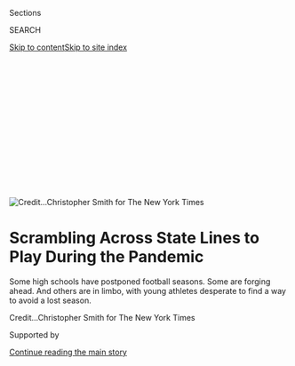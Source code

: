 <div id="app">

<div>

<div>

<div>

<div class="NYTAppHideMasthead css-ikk3s8 e1suatyy0">

<div class="section css-133zg39 e1suatyy2">

<div class="css-eph4ug er09x8g0">

<div class="css-6n7j50">

</div>

<span class="css-1dv1kvn">Sections</span>

<div class="css-10488qs">

<span class="css-1dv1kvn">SEARCH</span>

</div>

[Skip to content](#site-content)[Skip to site
index](#site-index)

</div>

<div class="css-10698na e1huz5gh0">

</div>

</div>

</div>

</div>

<div data-aria-hidden="false">

<div id="site-content" data-role="main">

<div>

<div class="css-1aor85t" style="opacity:0.000000001;z-index:-1;visibility:hidden">

<div class="css-1hqnpie">

<div class="css-epjblv">

<span class="css-17xtcya">[College
Football](/section/sports/ncaafootball)</span><span class="css-x15j1o">|</span><span class="css-fwqvlz">Scrambling
Across State Lines to Play During the
Pandemic</span>

</div>

<div class="css-k008qs">

<div class="css-1iwv8en">

<span class="css-18z7m18"></span>

<div>

</div>

</div>

<span class="css-1n6z4y">https://nyti.ms/3jKemlr</span>

<div class="css-1705lsu">

<div class="css-4xjgmj">

<div class="css-4skfbu" data-role="toolbar" data-aria-label="Social Media Share buttons, Save button, and Comments Panel with current comment count" data-testid="share-tools">

  - 
  - 
  - 
  - 
    
    <div class="css-6n7j50">
    
    </div>

  - 
  - 

</div>

</div>

</div>

</div>

</div>

</div>

<div class="css-11qgg8s">

</div>

<div id="fullBleedHeaderContent">

<div class="css-9fsmc8">

![<span class="css-cnj6d5 e1z0qqy90" itemprop="copyrightHolder"><span class="css-1ly73wi e1tej78p0">Credit...</span><span><span>Christopher
Smith for The New York
Times</span></span></span>](https://static01.graylady3jvrrxbe.onion/images/2020/09/04/sports/04virus-hsfootball-12/merlin_176293866_159fe97d-2fdd-4d4d-a485-4730c8299585-articleLarge.jpg?quality=75&auto=webp&disable=upscale)

</div>

<div class="css-1aqq9tq">

<div class="css-1vkm6nb ehdk2mb0">

# Scrambling Across State Lines to Play During the Pandemic

</div>

Some high schools have postponed football seasons. Some are forging
ahead. And others are in limbo, with young athletes desperate to find a
way to avoid a lost
season.

</div>

<div class="css-nwzfg5 e1gnum310">

<span class="css-1f9pvn2 ncaafootball"></span><span class="css-cnj6d5 e1z0qqy90" itemprop="copyrightHolder"><span class="css-1ly73wi e1tej78p0">Credit...</span><span><span>Christopher
Smith for The New York Times</span></span></span>

</div>

<div id="sponsor-wrapper" class="css-1hyfx7x">

<div id="sponsor-slug" class="css-19vbshk">

Supported by

</div>

[Continue reading the main
story](#after-sponsor)

<div id="sponsor" class="ad sponsor-wrapper" style="text-align:center;height:100%;display:block">

</div>

<div id="after-sponsor">

</div>

</div>

<div class="css-1wx1auc e1gnum311">

<div class="css-18e8msd">

<div class="css-vp77d3 epjyd6m0">

<div class="css-hus3qt ey68jwv0" data-aria-hidden="true">

[![David
Waldstein](https://static01.graylady3jvrrxbe.onion/images/2018/02/20/multimedia/author-david-waldstein/author-david-waldstein-thumbLarge.jpg
"David Waldstein")](https://www.nytimes3xbfgragh.onion/by/david-waldstein)

</div>

<div class="css-1baulvz">

By [<span class="css-1baulvz last-byline" itemprop="name">David
Waldstein</span>](https://www.nytimes3xbfgragh.onion/by/david-waldstein)

</div>

</div>

  - Sept. 3,
    2020

  - 
    
    <div class="css-4xjgmj">
    
    <div class="css-d8bdto" data-role="toolbar" data-aria-label="Social Media Share buttons, Save button, and Comments Panel with current comment count" data-testid="share-tools">
    
      - 
      - 
      - 
      - 
        
        <div class="css-6n7j50">
        
        </div>
    
      - 
      - 
    
    </div>
    
    </div>

</div>

</div>

</div>

<div class="section meteredContent css-1r7ky0e" name="articleBody" itemprop="articleBody">

<div class="css-1fanzo5 StoryBodyCompanionColumn">

<div class="css-53u6y8">

Mario Sanchez thought his only option was to leave.

Covid-19 had claimed the life of his grandfather. It led his father, who
tested positive for the coronavirus last month, to isolate for 14 days
in the basement of the family home in Olathe, Kan. And it ended
Sanchez’s dream of winning a state championship with his lifelong
friends at Olathe North High School, after its football program was
suspended amid high rates of coronavirus infections in the area.

So on Sunday, just two days after attending his grandfather’s funeral,
Sanchez and his mother, Noemi Jurado, packed up their Honda Crosstour
and drove from their home in a suburb of Kansas City, Mo., to Norman,
Okla.

A slot receiver and defensive back, Sanchez plans to play his senior
year at Norman High School, about 350 miles from where he grew up. He is
among a handful of players from Olathe North to cross state lines to
enroll at a different high school, an interstate football migration
fueled by young athletes attempting to outrun the coronavirus and
preserve their athletic dreams.

“It really wasn’t a hard process,” Sanchez said in a telephone interview
before leaving home. “I want to play football in college. I’m looking
around, and we are in the red zone in Kansas. I don’t want to risk my
future by staying here without playing.”

</div>

</div>

<div class="css-1fanzo5 StoryBodyCompanionColumn">

<div class="css-53u6y8">

The coronavirus pandemic has had an uneven impact on high school
football across the United States, causing havoc in some regions while
schools in other areas have made modifications and forged ahead, almost
as normal.

</div>

</div>

<div class="css-79elbk" data-testid="photoviewer-wrapper">

<div class="css-z3e15g" data-testid="photoviewer-wrapper-hidden">

</div>

<div class="css-1a48zt4 ehw59r15" data-testid="photoviewer-children">

![<span class="css-16f3y1r e13ogyst0" data-aria-hidden="true">Mario
Sanchez moved with his mother to Oklahoma from Kansas for a better
opportunity to play football this
year.</span><span class="css-cnj6d5 e1z0qqy90" itemprop="copyrightHolder"><span class="css-1ly73wi e1tej78p0">Credit...</span><span>Christopher
Smith for The New York
Times</span></span>](https://static01.graylady3jvrrxbe.onion/images/2020/09/04/sports/04virus-hsfootball-1/merlin_176293722_971ae2ea-beba-49e7-9df4-b3862e000d78-articleLarge.jpg?quality=75&auto=webp&disable=upscale)

</div>

</div>

<div class="css-1fanzo5 StoryBodyCompanionColumn">

<div class="css-53u6y8">

Teams in Utah, Alabama, Texas and other states have already played their
first games of the season. In Minnesota, six players on the
Lewiston-Altura High School varsity tested positive for the virus before
the state shifted football to the spring. In DeKalb County, Ind., an
entire team waits in quarantine after one player tested positive, and in
Kings Mills, Ohio, Kings High School had its first game canceled after a
player tested positive.

No state has canceled its entire football season — or any sport — for
the 2020-21 academic year, according to the National Federation of State
High School Associations, but 16 states, plus the District of Columbia,
have rescheduled football for the spring or winter instead of its
traditional schedule in the fall.

Other states, like Kansas, where high school football is embedded in the
cultural fabric of the region, are caught in the middle, where
uncertainty reigns.

</div>

</div>

<div class="css-1fanzo5 StoryBodyCompanionColumn">

<div class="css-53u6y8">

Several Kansas school districts have ordered their football programs off
the field, while teams from neighboring towns play on. Last week, the
Kansas State High Schools Activities Association voted to allow schools
to move their seasons to the spring, but that brought another set of
complications, especially for multisport athletes or schools with
limited fields and facilities.

“It’s all over the map,” Karissa Niehoff, the executive director of the
national federation, which offers nonbinding guidelines to state
athletic associations, said recently in an interview. “For many programs
that have re-engaged, there has been more of a successful experience
than an unsuccessful experience. But we are paying close attention to
the feedback over the next week or two.”

In some Kansas school districts, teams are allowed to practice as long
as the rate of virus infections in their county stays below a certain
level. Olathe North, considered a top contender to win the state title
before the pandemic hit, sits in Johnson County, Kan., a largely
affluent collection of suburbs across the state border from Kansas City,
Mo. About 11 percent of coronavirus tests in the county have been
positive over the last two weeks.

When the positivity rate creeps above 10 percent, sports considered high
risk, including football, are halted in Olathe, even after teams have
been practicing for weeks.

If the positivity rate is from 5 to 10 percent, teams can practice but
not play games. And since teams are required to complete 14 days of
practice before competition, some games have already been
canceled.

</div>

</div>

<div class="css-79elbk" data-testid="photoviewer-wrapper">

<div class="css-z3e15g" data-testid="photoviewer-wrapper-hidden">

</div>

<div class="css-1a48zt4 ehw59r15" data-testid="photoviewer-children">

<div class="css-1xdhyk6 erfvjey0">

<span class="css-1ly73wi e1tej78p0">Image</span>

<div class="css-zjzyr8">

<div data-testid="lazyimage-container" style="height:257.77777777777777px">

</div>

</div>

</div>

<span class="css-16f3y1r e13ogyst0" data-aria-hidden="true">Sanchez with
his parents in Olathe last week. His father isolated in the family
basement for 14 days after testing positive for the
coronavirus. </span><span class="css-cnj6d5 e1z0qqy90" itemprop="copyrightHolder"><span class="css-1ly73wi e1tej78p0">Credit...</span><span>Christopher
Smith for The New York Times</span></span>

</div>

</div>

<div class="css-1fanzo5 StoryBodyCompanionColumn">

<div class="css-53u6y8">

That was exactly what Sanchez feared. About a month ago, he began
pleading with his mother to move to Norman, where her father lives.
Initially, she was skeptical of the idea, in part because the past year
had been a challenging transition period for their family.

</div>

</div>

<div class="css-1fanzo5 StoryBodyCompanionColumn">

<div class="css-53u6y8">

Sanchez’s father was released from prison in May 2019 after serving 13
years on a drug trafficking charge. Mario was 3 when his father went
away, and Jurado, a real estate broker, handled the bulk of the
parenting. When Mario’s father first came back home, there was friction
and disagreement between a teenage son and his newly returned father.
Now, Mario reports, they are “tighter than a knot.”

But then Mario’s grandfather, Richard Sanchez, whom Jurado called the
rock of the family, died of complications from Covid-19 on Aug. 13. By
then, with his high school’s season in doubt, Mario was looking south to
Norman, where he could play football, basketball and baseball (he is a
shortstop), and his mother could spend time with her
father.

</div>

</div>

<div class="css-79elbk" data-testid="photoviewer-wrapper">

<div class="css-z3e15g" data-testid="photoviewer-wrapper-hidden">

</div>

<div class="css-1a48zt4 ehw59r15" data-testid="photoviewer-children">

<div class="css-1xdhyk6 erfvjey0">

<span class="css-1ly73wi e1tej78p0">Image</span>

<div class="css-zjzyr8">

<div data-testid="lazyimage-container" style="height:263.5777777777778px">

</div>

</div>

</div>

<span class="css-16f3y1r e13ogyst0" data-aria-hidden="true">Sanchez with
his nephews at a family gathering last week after the funeral for his
grandfather, who died of complications from
Covid-19. </span><span class="css-cnj6d5 e1z0qqy90" itemprop="copyrightHolder"><span class="css-1ly73wi e1tej78p0">Credit...</span><span>Christopher
Smith for The New York Times</span></span>

</div>

</div>

<div class="css-1fanzo5 StoryBodyCompanionColumn">

<div class="css-53u6y8">

“I told him, ‘If you’re willing to make that sacrifice, I’ll make it
with you,’” she said. “Covid-19 has really impacted everyone in a
devastating way. It’s been a tough run for us.”

Making the decision easier was the fact that Sanchez’s best friend since
grade school, Arland Bruce IV, was doing the same thing. A star
quarterback at Olathe North and a cousin of the former N.F.L. receiver
Isaac Bruce, Arland Bruce IV enrolled at Ankeny High School in Iowa last
month.

<div id="NYT_MAIN_CONTENT_2_REGION" class="css-9tf9ac">

<div>

<div id="styln-prism-freeform-1595872471455" class="section interactive-content interactive-size-medium css-1ftcdic">

<div class="css-17ih8de interactive-body">

<div id="prism-freeform-block-60956" class="css-19mumt8" data-role="complementary" data-storyline="Sports and the Virus" data-truncated="false" tabindex="0">

<div class="css-a8d9oz">

<div>

### Sports and the Virus

#### 

Updated Sept. 4, 2020

Here’s what’s happening as the world of sports slowly comes back to
life:

  -   - The 146th running of the Kentucky Derby, which was moved to
        Saturday from May 2, will have [no spectators present because of
        the coronavirus
        pandemic](https://www.nytimes3xbfgragh.onion/2020/09/04/sports/horse-racing/kentucky-derby-odds-picks.html?action=click&pgtype=Article&state=default&region=MAIN_CONTENT_2&context=storylines_keepup).
      - The coronavirus pandemic has had an [uneven impact on high
        school
        football](https://www.nytimes3xbfgragh.onion/2020/09/03/sports/ncaafootball/high-school-football-coronavirus-pandemic.html?action=click&pgtype=Article&state=default&region=MAIN_CONTENT_2&context=storylines_keepup) across
        the United States.
      - The [most complicated puzzle in sports is the return of college
        athletics](https://www.nytimes3xbfgragh.onion/2020/09/02/sports/ncaafootball/coronavirus-cal-athletics-season.html?action=click&pgtype=Article&state=default&region=MAIN_CONTENT_2&context=storylines_keepup) during
        a pandemic. The University of California, Berkeley is allowing
        The Times an inside look at their journey’s ups and downs.

<div id="styln-survey-component-60956" class="styln-survey-component">

</div>

</div>

</div>

</div>

</div>

</div>

</div>

</div>

But in a development that underscored the confusion surrounding the
whole season, [Bruce was ruled
ineligible](https://www.hawkcentral.com/story/sports/high-school/2020/09/03/iowa-hawkeyes-recruit-arland-bruce-iv-appeal-court-recommends-ihsaa-rule-him-eligible-iahsfb/3452537001/)
by the Iowa High School Athletic Association on the day of Ankeny’s
first game, and his family has hired a lawyer to appeal the ruling.

Sanchez is optimistic he will avoid such a mess. He arrived in Norman on
Sunday evening and began practicing with the team the next day.

</div>

</div>

<div class="css-1fanzo5 StoryBodyCompanionColumn">

<div class="css-53u6y8">

Back in Kansas, Chris McCartney, Bruce and Sanchez’s former coach at
Olathe North, is left behind, clicking the refresh button on the Johnson
County health department’s website “several times a day,” he said,
hoping to see the positive test rates in the county drop low enough so
the team can
play.

</div>

</div>

<div class="css-79elbk" data-testid="photoviewer-wrapper">

<div class="css-z3e15g" data-testid="photoviewer-wrapper-hidden">

</div>

<div class="css-1a48zt4 ehw59r15" data-testid="photoviewer-children">

<div class="css-1xdhyk6 erfvjey0">

<span class="css-1ly73wi e1tej78p0">Image</span>

<div class="css-zjzyr8">

<div data-testid="lazyimage-container" style="height:257.77777777777777px">

</div>

</div>

</div>

<span class="css-16f3y1r e13ogyst0" data-aria-hidden="true">Chris
McCartney, the football coach at Olathe North, doesn’t know if or when
his team will be able to play games this
season.</span><span class="css-cnj6d5 e1z0qqy90" itemprop="copyrightHolder"><span class="css-1ly73wi e1tej78p0">Credit...</span><span>Christopher
Smith for The New York Times</span></span>

</div>

</div>

<div class="css-1fanzo5 StoryBodyCompanionColumn">

<div class="css-53u6y8">

Olathe North was shut down for a week, but on Monday, the day after
Sanchez left for Oklahoma, the team was given permission to practice.
Whether it can play games is still unknown.

“This has been really tough on the kids,” McCartney said. “At this
point, we’re just looking for a yes or no answer. Are we playing or
not?”

While each school district in Johnson County can determine its own
course, the health department there has established guidelines that most
of them follow. That makes Sanmi Areola, the Johnson County director of
health, an unpopular figure among those who want high school football at
all costs.

Areola said he also wanted children to play sports for the exercise,
socialization and lessons in teamwork and structure — as long as it was
safe.

</div>

</div>

<div class="css-1fanzo5 StoryBodyCompanionColumn">

<div class="css-53u6y8">

In addition to worrying about the spread of the virus, he is also
concerned about myocarditis, a heart inflammation that can lead to
cardiac arrest with exertion, which in one survey [was found in 15
percent of college
athletes](https://www.nytimes3xbfgragh.onion/2020/08/23/sports/ncaafootball/college-football-myocarditis-coronavirus.html)
who had the virus. The science around myocarditis is still evolving, and
there is scant data on high school
athletes.

</div>

</div>

<div class="css-79elbk" data-testid="photoviewer-wrapper">

<div class="css-z3e15g" data-testid="photoviewer-wrapper-hidden">

</div>

<div class="css-1a48zt4 ehw59r15" data-testid="photoviewer-children">

<div class="css-1xdhyk6 erfvjey0">

<span class="css-1ly73wi e1tej78p0">Image</span>

<div class="css-zjzyr8">

<div data-testid="lazyimage-container" style="height:257.77777777777777px">

</div>

</div>

</div>

<span class="css-16f3y1r e13ogyst0" data-aria-hidden="true">McCartney’s
team was hoping to avenge a loss in last year’s state championship
game. </span><span class="css-cnj6d5 e1z0qqy90" itemprop="copyrightHolder"><span class="css-1ly73wi e1tej78p0">Credit...</span><span>Christopher
Smith for The New York Times</span></span>

</div>

</div>

<div class="css-1fanzo5 StoryBodyCompanionColumn">

<div class="css-53u6y8">

“There is some evidence that there can be some cardiac effects,” Areola
said. “What that translates to when you have high intensity activities,
no one is quite sure yet. Hence the need to be very, very careful.”

High school coaches insist they are being careful and have implemented
protective modifications. One of McCartney’s players tested positive
after a family gathering, McCartney said, and a few more had to be
quarantined. But the contagion never spread to other team members, he
said.

“To me, it showed we can handle this,” he said. “We are outside, we’re
social distancing, we’re masking up. To see it taken away from them is
heartbreaking.”

What makes it even more painful is that Olathe North lost in last year’s
state championship game. This year, the players were determined to win
it all, at least before practices were halted and some of the best ones
left for other states.

They have finally resumed practices, but they know at least two games
have been canceled, and perhaps more. And there is no guarantee they
won’t be shut down
again.

</div>

</div>

<div class="css-79elbk" data-testid="photoviewer-wrapper">

<div class="css-z3e15g" data-testid="photoviewer-wrapper-hidden">

</div>

<div class="css-1a48zt4 ehw59r15" data-testid="photoviewer-children">

<div class="css-1xdhyk6 erfvjey0">

<span class="css-1ly73wi e1tej78p0">Image</span>

<div class="css-zjzyr8">

<div data-testid="lazyimage-container" style="height:259.7111111111111px">

</div>

</div>

</div>

<span class="css-16f3y1r e13ogyst0" data-aria-hidden="true">Weston Moore
has continued training with teammates while his high school is not
allowed to conduct official
practices.  </span><span class="css-cnj6d5 e1z0qqy90" itemprop="copyrightHolder"><span class="css-1ly73wi e1tej78p0">Credit...</span><span>Christopher
Smith for The New York Times</span></span>

</div>

</div>

<div class="css-1fanzo5 StoryBodyCompanionColumn">

<div class="css-53u6y8">

A dozen miles from Olathe, Weston Moore has been working out harder than
ever, in preparation for his senior year at Shawnee Mission West High
School, also in Johnson County. This was to be Moore’s big year, as the
starting quarterback of the Vikings, something he had dreamed of since
he was in first grade. Still, he understands that safety comes first.

“But at the same time, it’s your senior year, what you’ve been working
so hard for all these years, and it might not even happen,” he said.
“It’s so disappointing.”

Despite organized practices being shut down, Moore has been spinning
perfect spirals to teammates in shorts and T-shirts at the school field,
all while friends at other schools — some just five miles away, across
the border in Missouri — prepared for their first games without fans in
the stadiums. And 40 miles west, Free State High School in Douglas
County, Kan., is also allowed to
play.

</div>

</div>

<div class="css-79elbk" data-testid="photoviewer-wrapper">

<div class="css-z3e15g" data-testid="photoviewer-wrapper-hidden">

</div>

<div class="css-1a48zt4 ehw59r15" data-testid="photoviewer-children">

<div class="css-1xdhyk6 erfvjey0">

<span class="css-1ly73wi e1tej78p0">Image</span>

<div class="css-zjzyr8">

<div data-testid="lazyimage-container" style="height:257.77777777777777px">

</div>

</div>

</div>

<span class="css-16f3y1r e13ogyst0" data-aria-hidden="true">“It’s so
disappointing,” Moore said of the prospect of a canceled
season.</span><span class="css-cnj6d5 e1z0qqy90" itemprop="copyrightHolder"><span class="css-1ly73wi e1tej78p0">Credit...</span><span>Christopher
Smith for The New York Times</span></span>

</div>

</div>

<div class="css-1fanzo5 StoryBodyCompanionColumn">

<div class="css-53u6y8">

But the pandemic has still threatened Free State’s season. Kevin
Stewart, the Firebirds’ head coach, said that six of the eight teams on
their schedule, including Olathe North, had canceled games. He scrambled
to find replacement opponents, securing two so far, but the season
remains murky.

“Team morale is less enthusiastic,” he said. “We’ve lost a little bit of
energy.”

Stewart said that if his program was shut down, too, he would worry what
a few of his players might do with their spare time. They need the
structured supervision of football, he said.

Sanchez needs football this year, too, he said. He needs it to earn a
scholarship and get into college. As a sophomore defensive back, he led
his league in interceptions, with seven, but last year he was injured
and could sense fans and opponents wondering if his previous season was
a fluke.

</div>

</div>

<div class="css-1fanzo5 StoryBodyCompanionColumn">

<div class="css-53u6y8">

This season, he was aiming to prove them wrong. To do so, he has to
play. But even in Oklahoma, more than 100 school districts have reported
a positive test result. Still, Sanchez remains confident his team will
play. He has to.

“This is a big step for me,” he said. “I won’t be able to see my family
and friends for a while. But I’m starting a new journey.”

</div>

</div>

</div>

<div>

</div>

<div>

</div>

<div>

</div>

<div>

<div id="bottom-wrapper" class="css-1ede5it">

<div id="bottom-slug" class="css-l9onyx">

Advertisement

</div>

[Continue reading the main
story](#after-bottom)

<div id="bottom" class="ad bottom-wrapper" style="text-align:center;height:100%;display:block;min-height:90px">

</div>

<div id="after-bottom">

</div>

</div>

</div>

</div>

</div>

## Site Index

<div>

</div>

## Site Information Navigation

  - [© <span>2020</span> <span>The New York Times
    Company</span>](https://help.nytimes3xbfgragh.onion/hc/en-us/articles/115014792127-Copyright-notice)

<!-- end list -->

  - [NYTCo](https://www.nytco.com/)
  - [Contact
    Us](https://help.nytimes3xbfgragh.onion/hc/en-us/articles/115015385887-Contact-Us)
  - [Work with us](https://www.nytco.com/careers/)
  - [Advertise](https://nytmediakit.com/)
  - [T Brand Studio](http://www.tbrandstudio.com/)
  - [Your Ad
    Choices](https://www.nytimes3xbfgragh.onion/privacy/cookie-policy#how-do-i-manage-trackers)
  - [Privacy](https://www.nytimes3xbfgragh.onion/privacy)
  - [Terms of
    Service](https://help.nytimes3xbfgragh.onion/hc/en-us/articles/115014893428-Terms-of-service)
  - [Terms of
    Sale](https://help.nytimes3xbfgragh.onion/hc/en-us/articles/115014893968-Terms-of-sale)
  - [Site
    Map](https://spiderbites.nytimes3xbfgragh.onion)
  - [Help](https://help.nytimes3xbfgragh.onion/hc/en-us)
  - [Subscriptions](https://www.nytimes3xbfgragh.onion/subscription?campaignId=37WXW)

</div>

</div>

</div>

</div>

